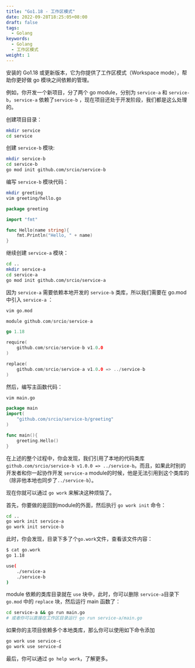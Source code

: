 ```yaml
---
title: "Go1.18 - 工作区模式"
date: 2022-09-28T18:25:05+08:00
draft: false
tags: 
  - Golang
keywords:
  - Golang
  - 工作区模式
weight: 1
---
```


安装的 Go1.18 或更新版本，它为你提供了工作区模式（Workspace mode），帮助你更好做 go 模块之间依赖的管理。


例如，你开发一个新项目，分了两个 go module，分别为 `service-a` 和 `service-b`，`service-a` 依赖了`service-b` ，现在项目还处于开发阶段，我们都是这么处理的。

创建项目目录：

```bash
mkdir service
cd service
```

创建 `service-b` 模块:

```bash
mkdir service-b
cd service-b
go mod init github.com/srcio/service-b
```

编写 `service-b` 模块代码：

```bash
mkdir greeting
vim greeting/hello.go
```

```go
package greeting

import "fmt"

func Hello(name string){
    fmt.Println("Hello, " + name) 
}
```

继续创建 `service-a` 模块：

```bash
cd ..
mkdir service-a
cd service-a
go mod init github.com/srcio/service-a
```

因为 `service-a` 需要依赖本地开发的 `service-b` 类库，所以我们需要在 go.mod 中引入 `service-a` ：

```bash
vim go.mod
```

```go
module github.com/srcio/service-a

go 1.18

require(
    github.com/srcio/service-b v1.0.0
)

replace(
    github.com/srcio/service-a v1.0.0 => ../service-b
)
```

然后，编写主函数代码：

```bash
vim main.go
```

```go
package main
import(
    "github.com/srcio/service-b/greeting"
)

func main(){
    greeting.Hello()
}
```

在上述的整个过程中，你会发现，我们引用了本地的代码类库 `github.com/srcio/service-b v1.0.0 => ../service-b`。而且，如果此时别的开发者和你一起协作开发 `service-a` module的时候，他是无法引用到这个类库的（除非他本地也同步了`../service-b`）。

现在你就可以通过 `go work` 来解决这种烦恼了。

首先，你要做的是回到module的外面，然后执行 `go work init` 命令：

```bash
cd ..
go work init service-a
go work init service-b
```

此时，你会发现，目录下多了个`go.work`文件，查看该文件内容：

```bash
$ cat go.work
go 1.18

use(
    ./service-a
    ./service-b
)
```

module 依赖的类库目录就在 `use` 块中，此时，你可以删除 `service-a`目录下 `go.mod` 中的 `replace` 块，然后运行 main 函数了：

```bash
cd service-a && go run main.go
# 或者你可以直接在工作区目录运行 go run service-a/main.go
```

如果你的主项目依赖多个本地类库，那么你可以使用如下命令添加

```bash
go work use service-c
go work use service-d
```

最后，你可以通过 `go help work`，了解更多。
